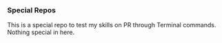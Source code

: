 ### Special Repos

This is a special repo to test my skills on PR through Terminal commands. Nothing special in here.
